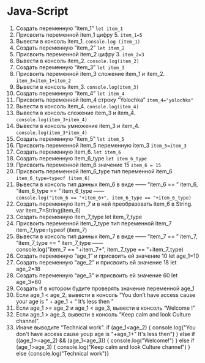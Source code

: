 # Java-Script
1. Создать переменную “item_1”
``let item_1``
2. Присвоить переменной item_1 цифру 5.
``item_1=5``
3. Вывести в консоль item_1.
``console.log (item_1)``
4. Создать переменную “item_2”
``let item_2``
5. Присвоить переменной item_2 цифру 3.
``item_2=3``
6. Вывести в консоль item_2.
``console.log(item_2)``
7. Создать переменную “item_3”
``let item_3``
8. Присвоить переменной item_3 сложение item_1 и item_2.
``item_3=item_1+item_2``
9. Вывести в консоль item_3.
``console.log(item_3)``
10. Создать переменную “item_4”
``let item_4``
11. Присвоить переменной item_4 строку “Yolochka”
``item_4="yolochka"``
12. Вывести в консоль item_4.
``console.log(item_4)``
13. Вывести в консоль сложение item_3 и item_4.
``console.log(item_3+item_4)``
14. Вывести в консоль умножение item_3 и item_4.
``console.log(item_3*item_4)``
15. Создать переменную “item_5”
``let item_5``
16. Присвоить переменной item_5 переменную item_3
``item_5=item_3``
17. Создать переменную item_6.
``let item_6``
18. Создать переменную item_6_type
``let item_6_type``
19. Присвоить переменной item_6 значение 15
``item_6 = 15``
20. Присвоить переменной item_6_type тип переменной item_6
``item_6_type=typeof (item_6)``
21. Вывести в консоль тип данных item_6 в виде ——  “item_6 == ”  item_6,  “item_6_type == ”  item_6_type ——  
``console.log("item_6 == "+item_6+", item_6_type == "+item_6_type)``
22. Создать переменную item_7 и в ней преобразовать item_6 в String.
var item_7=String(item_6)
23. Создать переменную item_7_type
let item_7_type
24. Присвоить переменной item_7_type тип переменной item_7
item_7_type=typeof (item_7)
25. Вывести в консоль тип данных item_7 в виде ——  “item_7 == ”  item_7,  “item_7_type == ”  item_7_type ——  
console.log("item_7 == "+item_7+", item_7_type == "+item_7_type)
26. Создать переменную “age_1” и присвоить ей значение 10
let age_1=10
27. Создать переменную “age_2” и присвоить ей значение 18
let age_2=18
28. Создать переменную “age_3” и присвоить ей значение 60
let age_3=60
29. Создать if в котором будите проверять значение переменной age_1
30. Если age_1 < age_2, вывести в консоль “You don’t have access cause your age is ” + age_1 + “ It’s less then ”
31. Если age_1 >=  age_2 и age_1 <  age_3, вывести в консоль “Welcome  !”
32. Если age_1  > age_3, вывести в консоль “Keep calm and look Culture channel”.
33. Иначе выводите “Technical work”.
if (age_1<age_2) {
    console.log("You don't have access cause youp age is "+age_1+" It's less then")
}
else if ((age_1>=age_2) && (age_1<age_3)) {
    console.log("Welcome!")
}
else if (age_1>age_3) {
    console.log("Keep calm and look Culture channel")
}
else {console.log("Technical work")}
